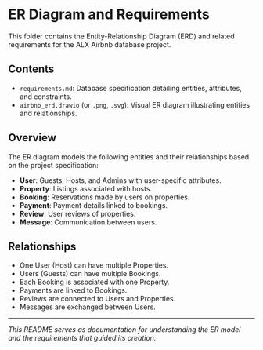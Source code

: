 # ER Diagram and Requirements

This folder contains the Entity-Relationship Diagram (ERD) and related requirements for the ALX Airbnb database project.

## Contents

- `requirements.md`: Database specification detailing entities, attributes, and constraints.
- `airbnb_erd.drawio` (or `.png`, `.svg`): Visual ER diagram illustrating entities and relationships.

## Overview

The ER diagram models the following entities and their relationships based on the project specification:

- **User**: Guests, Hosts, and Admins with user-specific attributes.
- **Property**: Listings associated with hosts.
- **Booking**: Reservations made by users on properties.
- **Payment**: Payment details linked to bookings.
- **Review**: User reviews of properties.
- **Message**: Communication between users.

## Relationships

- One User (Host) can have multiple Properties.
- Users (Guests) can have multiple Bookings.
- Each Booking is associated with one Property.
- Payments are linked to Bookings.
- Reviews are connected to Users and Properties.
- Messages are exchanged between Users.

---

*This README serves as documentation for understanding the ER model and the requirements that guided its creation.*
